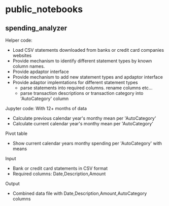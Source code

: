 # public_notebooks

## spending_analyzer

Helper code:

  * Load CSV statements downloaded from banks or credit card companies websites
  * Provide mechanism to identify different statement types by known column names.
  * Provide apdaptor interface
  * Provide mechanism to add new statement types and apdaptor interface
  * Provide adaptor implemtations for different statement types
    * parse statements into required columns. rename columns etc...
    * parse transaction descriptions or transaction category into 'AutoCategory' column

Jupyter code:
  With 12+ months of data

  * Calculate previous calendar year's monthy mean per 'AutoCategory'
  * Calculate current calendar year's monthy mean per 'AutoCategory'

   Pivot table
   * Show current calendar years monthy spending per 'AutoCategory' with means


Input
  * Bank or credit card statements in CSV format
  * Required columns: Date,Description,Amount

Output
  * Combined data file with Date,Description,Amount,AutoCategory columns







